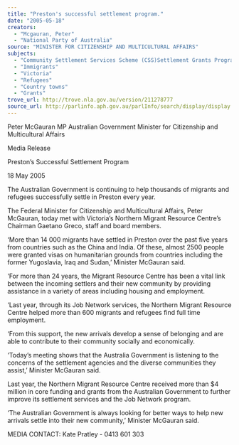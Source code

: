 ```yaml
---
title: "Preston's successful settlement program."
date: "2005-05-18"
creators:
  - "Mcgauran, Peter"
  - "National Party of Australia"
source: "MINISTER FOR CITIZENSHIP AND MULTICULTURAL AFFAIRS"
subjects:
  - "Community Settlement Services Scheme (CSS)Settlement Grants Program"
  - "Immigrants"
  - "Victoria"
  - "Refugees"
  - "Country towns"
  - "Grants"
trove_url: http://trove.nla.gov.au/version/211278777
source_url: http://parlinfo.aph.gov.au/parlInfo/search/display/display.w3p;query=Id%3A%22media/pressrel/IA5G6%22
---
```


 

 Peter McGauran MP Australian Government Minister for Citizenship and  Multicultural Affairs

 

 Media Release 

 Preston’s Successful Settlement Program

 18 May 2005

 The Australian Government is continuing to help thousands of migrants and refugees successfully settle in Preston every  year. 

 The Federal Minister for Citizenship and Multicultural Affairs, Peter McGauran, today met with Victoria’s Northern  Migrant Resource Centre’s Chairman Gaetano Greco, staff and board members.

 ‘More than 14 000 migrants have settled in Preston over the past five years from countries such as the China and India. Of  these, almost 2500 people were granted visas on humanitarian grounds from countries including the former Yugoslavia,  Iraq and Sudan,’ Minister McGauran said.

 ‘For more than 24 years, the Migrant Resource Centre has been a vital link between the incoming settlers and their new  community by providing assistance in a variety of areas including housing and employment. 

 ‘Last year, through its Job Network services, the Northern Migrant Resource Centre helped more than 600 migrants and  refugees find full time employment.

 ‘From this support, the new arrivals develop a sense of belonging and are able to contribute to their community socially  and economically.

 ‘Today’s meeting shows that the Australia Government is listening to the concerns of the settlement agencies and the  diverse communities they assist,’ Minister McGauran said.

 Last year, the Northern Migrant Resource Centre received more than $4 million in core funding and grants from the  Australian Government to further improve its settlement services and the Job Network program.

 ‘The Australian Government is always looking for better ways to help new arrivals settle into their new community,’  Minister McGauran said.

 MEDIA CONTACT: Kate Pratley - 0413 601 303

